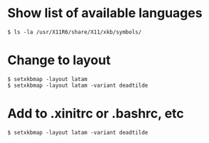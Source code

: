 # Show list of available languages
```shell
$ ls -la /usr/X11R6/share/X11/xkb/symbols/
```

# Change to layout
```shell
$ setxkbmap -layout latam
$ setxkbmap -layout latam -variant deadtilde
```

# Add to .xinitrc or .bashrc, etc
```shell
$ setxkbmap -layout latam -variant deadtilde
```
